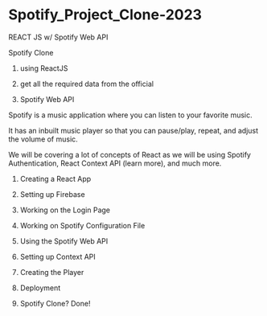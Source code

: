 # Spotify_Project_Clone-2023
REACT JS  w/ Spotify Web API


Spotify Clone 

1. using ReactJS 

2. get all the required data from the official

3.  Spotify Web API 


Spotify is a music application where you can listen to your favorite music.

 It has an inbuilt music player so that you can pause/play, repeat, and adjust the volume of music.


We will be covering a lot of concepts of React as we will be using Spotify Authentication, React Context API
 (learn more), and much more.
 
 1. Creating a React App
 
 2. Setting up Firebase
 
 3. Working on the Login Page
 
 4. Working on Spotify Configuration File

5. Using the Spotify Web API

6. Setting up Context API

7. Creating the Player

8. Deployment

9. Spotify Clone? Done!
